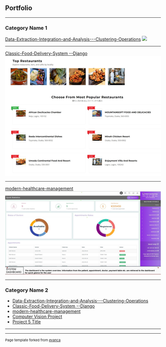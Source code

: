 ## Portfolio

---

### Category Name 1 

[Data-Extraction-Integration-and-Analysis---Clustering-Operations](https://github.com/george-mountain/Data-Extraction-Integration-and-Analysis---Clustering-Operations)
<img src="images/dummy_thumbnail.png?raw=true"/>

---
[Classic-Food-Delivery-System --Django](https://github.com/george-mountain/Classic-Food-Delivery-System---Django)
<img src="images/foodWEB.jpg?raw=true"/>

---
[modern-healthcare-management](https://github.com/george-mountain/modern-healthcare-management-system/)
<img src="images/health.jpg?raw=true"/>

---

### Category Name 2

- [Data-Extraction-Integration-and-Analysis---Clustering-Operations](https://github.com/george-mountain/Data-Extraction-Integration-and-Analysis---Clustering-Operations/)
- [Classic-Food-Delivery-System --Django](https://github.com/george-mountain/Classic-Food-Delivery-System---Django/)
- [modern-healthcare-management](https://github.com/george-mountain/modern-healthcare-management-system/)
- [Computer Vision Project](https://github.com/george-mountain/Computer-VIsion---Cardiac-Detection-Project/)
- [Project 5 Title](http://example.com/)

---




---
<p style="font-size:11px">Page template forked from <a href="https://github.com/evanca/quick-portfolio">evanca</a></p>
<!-- Remove above link if you don't want to attibute -->

